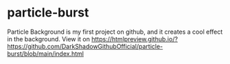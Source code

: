 # particle-burst
Particle Background is my first project on github, and it creates a cool effect in the background.
View it on https://htmlpreview.github.io/?https://github.com/DarkShadowGithubOfficial/particle-burst/blob/main/index.html
